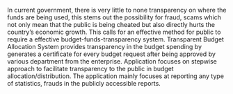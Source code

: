 In current government, there is very little to none transparency on where the funds are being used, this stems out the possibility for fraud, scams which not only mean that the public is being cheated but also directly hurts the country’s economic growth. 
This calls for an effective method for public to require a effective budget-funds-transparency system.
Transparent Budget Allocation System provides transparency in the budget spending by  generates a certificate for every budget request after being approved by various department from the enterprise.
Application focuses on stepwise approach to facilitate transparency to the public in budget allocation/distribution.
The application mainly focuses at reporting any type of statistics, frauds in the publicly accessible reports.
